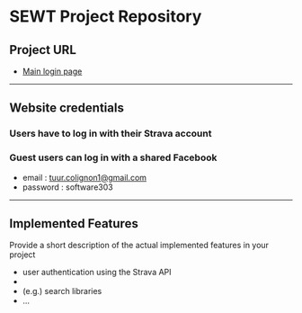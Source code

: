 # SEWT Project Repository

## Project URL
* [Main login page](https://a24web303.studev.groept.be/public)

---

## Website credentials
### Users have to log in with their Strava account

### Guest users can log in with a shared Facebook
- email : tuur.colignon1@gmail.com
- password : software303


---

## Implemented Features
Provide a short description of the actual implemented features in your project
* user authentication using the Strava API
* 
* (e.g.) search libraries
* ...